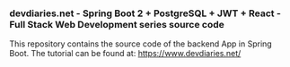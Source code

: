 ### devdiaries.net - Spring Boot 2 + PostgreSQL + JWT + React - Full Stack Web Development series source code

This repository contains the source code of the backend App in Spring Boot. The tutorial can be found at: https://www.devdiaries.net/